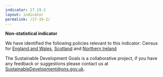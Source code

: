 ```yaml
---
indicator: 17.19.2
layout: indicator
permalink: /17-19-2/
---
```

**Non-statistical indicator**

We have identified the following policies relevant to this indicator: Census for [England and Wales](https://www.ons.gov.uk/census), [Scotland](http://www.scotlandscensus.gov.uk/) and [Northern Ireland](https://www.nisra.gov.uk/statistics/census)

The Sustainable Development Goals is a collaborative project, if you have any feedback or suggestions please contact us at <SustainableDevelopment@ons.gov.uk>.